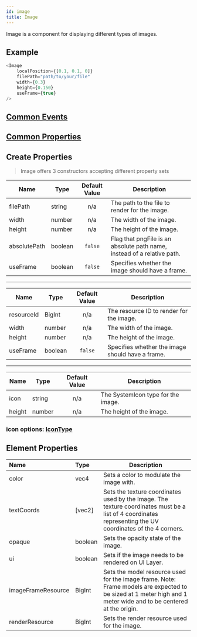 ```yaml
---
id: image
title: Image
---
```


Image is a component for displaying different types of images.

## Example

```javascript
<Image 
    localPosition={[0.1, 0.1, 0]} 
    filePath="path/to/your/file" 
    width={0.3} 
    height={0.150} 
    useFrame={true}
/>
```

## [Common Events](../types/Events.md)

## [Common Properties](../types/Properties.md)

## Create Properties

> Image offers 3 constructors accepting different property sets

| Name         | Type    | Default Value | Description                                                             |
| ------------ | ------- | :-----------: | ----------------------------------------------------------------------- |
| filePath     | string  |      n/a      | The path to the file to render for the image.                           |
| width        | number  |      n/a      | The width of the image.                                                 |
| height       | number  |      n/a      | The height of the image.                                                |
| absolutePath | boolean |    `false`    | Flag that pngFile is an absolute path name, instead of a relative path. |
| useFrame     | boolean |    `false`    | Specifies whether the image should have a frame.                        |

---

| Name       | Type    | Default Value | Description                                      |
| ---------- | ------- | :-----------: | ------------------------------------------------ |
| resourceId | BigInt  |      n/a      | The resource ID to render for the image.         |
| width      | number  |      n/a      | The width of the image.                          |
| height     | number  |      n/a      | The height of the image.                         |
| useFrame   | boolean |    `false`    | Specifies whether the image should have a frame. |

---

| Name   | Type   | Default Value | Description                        |
| ------ | ------ | :-----------: | ---------------------------------- |
| icon   | string |      n/a      | The SystemIcon type for the image. |
| height | number |      n/a      | The height of the image.           |

### icon options: [IconType](../types/IconType.md)

## Element Properties

| Name               | Type    | Description                              |
| :----------------- | :------ | ---------------------------------------- |
| color              | vec4    | Sets a color to modulate the image with. |
| textCoords         | [vec2]  | Sets the texture coordinates used by the Image. The texture coordinates must be a list of 4 coordinates representing the UV coordinates of the 4 corners. |
| opaque             | boolean | Sets the opacity state of the image. |
| ui                 | boolean | Sets if the image needs to be rendered on UI Layer. |
| imageFrameResource | BigInt  | Sets the model resource used for the image frame. Note: Frame models are expected to be sized at 1 meter high and 1 meter wide and to be centered at the origin. |
| renderResource     | BigInt  | Sets the render resource used for the image. |
